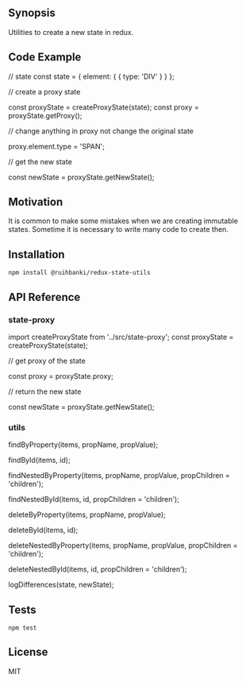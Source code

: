 ## Synopsis

Utilities to create a new state in redux.

## Code Example

// state
const state = {
    element: {
        {
            type: 'DIV'
        }
    }
};

// create a proxy state

const proxyState = createProxyState(state);
const proxy = proxyState.getProxy();

// change anything in proxy not change the original state

proxy.element.type = 'SPAN';

// get the new state

const newState = proxyState.getNewState();

## Motivation

It is common to make some mistakes when we are creating immutable states. 
Sometime it is necessary to write many code to create then.

## Installation

`npm install @ruihbanki/redux-state-utils`

## API Reference

### state-proxy

import createProxyState from '../src/state-proxy';
const proxyState = createProxyState(state);

// get proxy of the state

const proxy = proxyState.proxy;                 

// return the new state 

const newState = proxyState.getNewState();      

### utils

findByProperty(items, propName, propValue);

findById(items, id);

findNestedByProperty(items, propName, propValue, propChildren = 'children');

findNestedById(items, id, propChildren = 'children');

deleteByProperty(items, propName, propValue);

deleteById(items, id);

deleteNestedByProperty(items, propName, propValue, propChildren = 'children');

deleteNestedById(items, id, propChildren = 'children');

logDifferences(state, newState);

## Tests

`npm test`

## License

MIT
